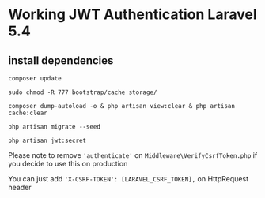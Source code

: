 # Working JWT Authentication Laravel 5.4

## install dependencies
```code
composer update

sudo chmod -R 777 bootstrap/cache storage/

composer dump-autoload -o & php artisan view:clear & php artisan cache:clear 

php artisan migrate --seed

php artisan jwt:secret
```
Please note to remove `'authenticate'` on `Middleware\VerifyCsrfToken.php` if you decide to use this on production 

You can just add `'X-CSRF-TOKEN': [LARAVEL_CSRF_TOKEN],` on HttpRequest header
